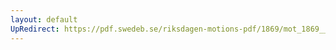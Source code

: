 ```yaml
---
layout: default
UpRedirect: https://pdf.swedeb.se/riksdagen-motions-pdf/1869/mot_1869__ak__00236/mot_1869__ak__00236_001.pdf
---
```

